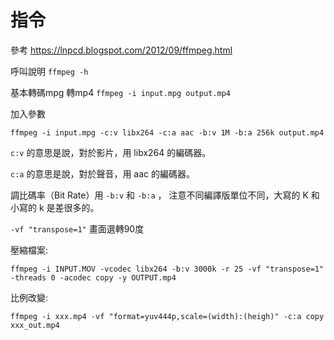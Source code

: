 # 指令

參考 https://lnpcd.blogspot.com/2012/09/ffmpeg.html


呼叫說明 `ffmpeg -h`

基本轉碼mpg 轉mp4 `ffmpeg -i input.mpg output.mp4`

加入參數

    ffmpeg -i input.mpg -c:v libx264 -c:a aac -b:v 1M -b:a 256k output.mp4
    
`c:v` 的意思是說，對於影片，用 libx264 的編碼器。

`c:a` 的意思是說，對於聲音，用 aac 的編碼器。

調比碼率（Bit Rate）用 `-b:v` 和 `-b:a` ，
注意不同編譯版單位不同，大寫的 K 和小寫的 k 是差很多的。


`-vf "transpose=1"`  畫面選轉90度

壓縮檔案:

`ffmpeg -i INPUT.MOV -vcodec libx264 -b:v 3000k -r 25 -vf "transpose=1" -threads 0 -acodec copy -y OUTPUT.mp4`

比例改變:

`ffmpeg -i xxx.mp4 -vf "format=yuv444p,scale=(width):(heigh)" -c:a copy xxx_out.mp4`
